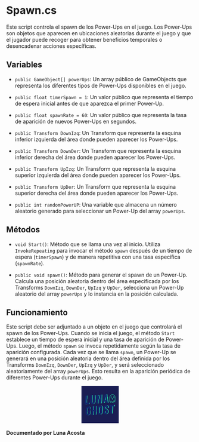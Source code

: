 # Spawn.cs

Este script controla el spawn de los Power-Ups en el juego. Los Power-Ups son objetos que aparecen en ubicaciones aleatorias durante el juego y que el jugador puede recoger para obtener beneficios temporales o desencadenar acciones específicas.

## Variables

- `public GameObject[] powerUps`: Un array público de GameObjects que representa los diferentes tipos de Power-Ups disponibles en el juego.

- `public float timerSpawn = 1`: Un valor público que representa el tiempo de espera inicial antes de que aparezca el primer Power-Up.

- `public float spawnRate = 60`: Un valor público que representa la tasa de aparición de nuevos Power-Ups en segundos.

- `public Transform DownIzq`: Un Transform que representa la esquina inferior izquierda del área donde pueden aparecer los Power-Ups.

- `public Transform DownDer`: Un Transform que representa la esquina inferior derecha del área donde pueden aparecer los Power-Ups.

- `public Transform UpIzq`: Un Transform que representa la esquina superior izquierda del área donde pueden aparecer los Power-Ups.

- `public Transform UpDer`: Un Transform que representa la esquina superior derecha del área donde pueden aparecer los Power-Ups.

- `public int randomPowerUP`: Una variable que almacena un número aleatorio generado para seleccionar un Power-Up del array `powerUps`.

## Métodos

- `void Start()`: Método que se llama una vez al inicio. Utiliza `InvokeRepeating` para invocar el método `spawn` después de un tiempo de espera (`timerSpawn`) y de manera repetitiva con una tasa específica (`spawnRate`).

- `public void spawn()`: Método para generar el spawn de un Power-Up. Calcula una posición aleatoria dentro del área especificada por los Transforms `DownIzq`, `DownDer`, `UpIzq` y `UpDer`, selecciona un Power-Up aleatorio del array `powerUps` y lo instancia en la posición calculada.

## Funcionamiento

Este script debe ser adjuntado a un objeto en el juego que controlará el spawn de los Power-Ups. Cuando se inicia el juego, el método `Start` establece un tiempo de espera inicial y una tasa de aparición de Power-Ups. Luego, el método `spawn` se invoca repetidamente según la tasa de aparición configurada. Cada vez que se llama `spawn`, un Power-Up se generará en una posición aleatoria dentro del área definida por los Transforms `DownIzq`, `DownDer`, `UpIzq` y `UpDer`, y será seleccionado aleatoriamente del array `powerUps`. Esto resulta en la aparición periódica de diferentes Power-Ups durante el juego.











<p align="center">
  <img src="/Imagenes/Logo_LunaGhost.png" alt="LunaGhost" width="100" height="100">
  
  **Documentado por Luna Acosta**
</p>